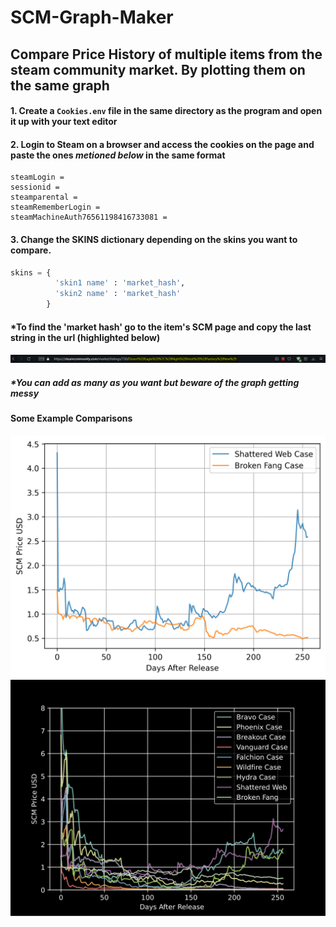 # SCM-Graph-Maker
## Compare Price History of multiple items from the steam community market. By plotting them on the same graph

#### 1. Create a `Cookies.env` file in the same directory as the program and open it up with your text editor
#### 2. Login to Steam on a browser and access the cookies on the page and paste the ones *metioned below* in the same format

```env
steamLogin =
sessionid =
steamparental =
steamRememberLogin =
steamMachineAuth76561198416733081 =
```

#### 3. Change the SKINS dictionary depending on the skins you want to compare. 

```python
skins = { 
          'skin1 name' : 'market_hash',
          'skin2 name' : 'market_hash'
        }
```
#### \*To find the 'market hash' go to the item's SCM page and copy the last string in the url (highlighted below)
![Broken Fang vs Shattered Web](market_hash.png)
##### __\*You can add as many as you want but beware of the graph getting messy__

#### Some Example Comparisons

![Broken Fang vs Shattered Web](plot.png)
![Glove Case vs Hydra Case](plot3.svg)
